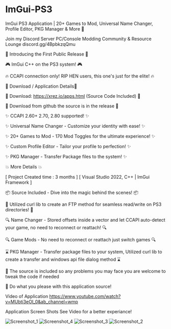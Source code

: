 # ImGui-PS3
ImGui PS3 Application | 20+ Games to Mod, Universal Name Changer, Profile Editor, PKG Manager &amp; More 🚀

Join my Discord Server
PC/Console Modding Community & Resource Lounge
discord.gg/4BpbkzqQmu

🎉 Introducing the First Public Release 🎉

🎮 ImGui C++ on the PS3 system! 🎮

🔥 CCAPI connection only! RIP HEN users, this one's just for the elite! 🔥

🌟 Download / Application Details🌟

🔗 Download: https://xrez.io/apps.html (Source Code Included) 🔗

🔗 Download from github the source is in the release 🔗

✨ CCAPI 2.60+ 2.70, 2.80 supported! ✨

✨ Universal Name Changer - Customize your identity with ease! ✨

✨ 20+ Games to Mod - 170 Mod Toggles for the ultimate experience! ✨

✨ Custom Profile Editor - Tailor your profile to perfection! ✨

✨ PKG Manager - Transfer Package files to the system! ✨

💥 More Details 💥

[ Project Created time : 3 months ]
[ Visual Studio 2022, C++ | ImGui Framework ]

📦 Source Included - Dive into the magic behind the scenes! 📦

🔧 Utilized curl lib to create an FTP method for seamless read/write on PS3 directories! 🔧

🔍 Name Changer - Stored offsets inside a vector and let CCAPI auto-detect your game, no need to reconnect or reattach! 🔍

🔍 Game Mods - No need to reconnect or reattach just switch games 🔍

⌛ PKG Manager - Transfer package files to your system, Utilized curl lib to create a transfer and windows api file dialog method ⌛

🚫  The source is included so any problems you may face you are welcome to tweak the code if needed 

🚫  Do what you please with this application source!

Video of Application https://www.youtube.com/watch?v=MUbti3eOI_0&ab_channel=wmp

Application Screen Shots See Video for a better experiance!

![Screenshot_1](https://github.com/extortionate/ImGui-PS3/assets/131308027/4abc1898-5ef8-4def-b0f0-ce2369a15afa)
![Screenshot_4](https://github.com/extortionate/ImGui-PS3/assets/131308027/b725437d-5414-4e93-8a69-979055b08e0b)
![Screenshot_3](https://github.com/extortionate/ImGui-PS3/assets/131308027/8dfa4b1c-73ee-423d-80b7-9b6bf35b0c6d)
![Screenshot_2](https://github.com/extortionate/ImGui-PS3/assets/131308027/3c893905-ac36-46dd-b6c3-818a0fcf4787)
